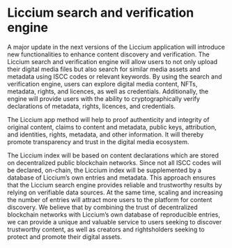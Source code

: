 # Liccium search and verification engine

A major update in the next versions of the Liccium application will introduce new functionalities to enhance content discovery and verification. The Liccium search and verification engine will allow users to not only upload their digital media files but also search for similar media assets and metadata using ISCC codes or relevant keywords. By using the search and verification engine, users can explore digital media content, NFTs, metadata, rights, and licences, as well as credentials. Additionally, the engine will provide users with the ability to cryptographically verify declarations of metadata, rights, licences, and credentials.

The Liccium app method will help to proof authenticity and integrity of original content, claims to content and metadata, public keys, attribution, and identities, rights, metadata, and other information. It will thereby promote transparency and trust in the digital media ecosystem.

The Liccium index will be based on content declarations which are stored on decentralized public blockchain networks. Since not all ISCC codes will be declared, on-chain, the Liccium index will be supplemented by a database of Liccium’s own entries and metadata. This approach ensures that the Liccium search engine provides reliable and trustworthy results by relying on verifiable data sources. At the same time, scaling and increasing the number of entries will attract more users to the platform for content discovery. We believe that by combining the trust of decentralized blockchain networks with Liccium’s own database of reproducible entries, we can provide a unique and valuable service to users seeking to discover trustworthy content, as well as creators and rightsholders seeking to protect and promote their digital assets.
